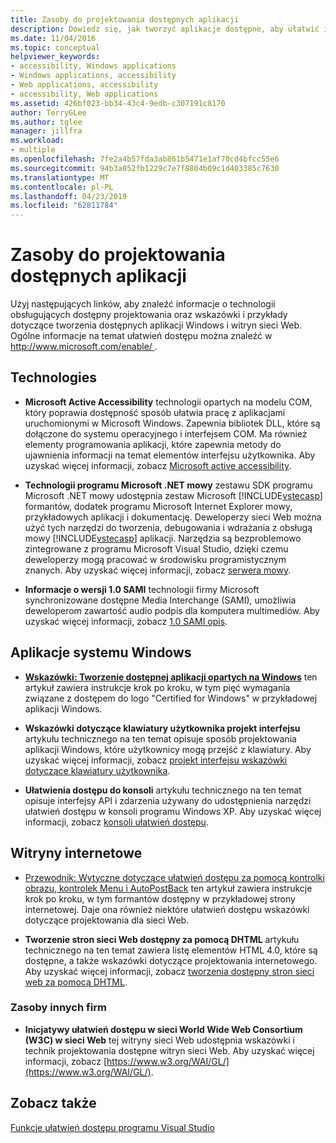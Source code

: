 ```yaml
---
title: Zasoby do projektowania dostępnych aplikacji
description: Dowiedz się, jak tworzyć aplikacje dostępne, aby ułatwić ich dla osób niepełnosprawnych, można użyć.
ms.date: 11/04/2016
ms.topic: conceptual
helpviewer_keywords:
- accessibility, Windows applications
- Windows applications, accessibility
- Web applications, accessibility
- accessibility, Web applications
ms.assetid: 426bf023-bb34-43c4-9edb-c307191c8170
author: TerryGLee
ms.author: tglee
manager: jillfra
ms.workload:
- multiple
ms.openlocfilehash: 7fe2a4b57fda3ab861b5471e1af70cd4bfcc55e6
ms.sourcegitcommit: 94b3a052fb1229c7e7f8804b09c1d403385c7630
ms.translationtype: MT
ms.contentlocale: pl-PL
ms.lasthandoff: 04/23/2019
ms.locfileid: "62811784"
---
```

# <a name="resources-for-designing-accessible-applications"></a>Zasoby do projektowania dostępnych aplikacji

Użyj następujących linków, aby znaleźć informacje o technologii obsługujących dostępny projektowania oraz wskazówki i przykłady dotyczące tworzenia dostępnych aplikacji Windows i witryn sieci Web. Ogólne informacje na temat ułatwień dostępu można znaleźć w [ http://www.microsoft.com/enable/ ](http://www.microsoft.com/enable/).

## <a name="technologies"></a>Technologies

* **Microsoft Active Accessibility** technologii opartych na modelu COM, który poprawia dostępność sposób ułatwia pracę z aplikacjami uruchomionymi w Microsoft Windows. Zapewnia bibliotek DLL, które są dołączone do systemu operacyjnego i interfejsem COM. Ma również elementy programowania aplikacji, które zapewnia metody do ujawnienia informacji na temat elementów interfejsu użytkownika. Aby uzyskać więcej informacji, zobacz [Microsoft active accessibility](/windows/desktop/WinAuto/microsoft-active-accessibility).

* **Technologii programu Microsoft .NET mowy** zestawu SDK programu Microsoft .NET mowy udostępnia zestaw Microsoft [!INCLUDE[vstecasp](../../code-quality/includes/vstecasp_md.md)] formantów, dodatek programu Microsoft Internet Explorer mowy, przykładowych aplikacji i dokumentację. Deweloperzy sieci Web można użyć tych narzędzi do tworzenia, debugowania i wdrażania z obsługą mowy [!INCLUDE[vstecasp](../../code-quality/includes/vstecasp_md.md)] aplikacji. Narzędzia są bezproblemowo zintegrowane z programu Microsoft Visual Studio, dzięki czemu deweloperzy mogą pracować w środowisku programistycznym znanych. Aby uzyskać więcej informacji, zobacz [serwera mowy](/previous-versions/office/developer/speech-technologies/ms950383\(v\=msdn.10\)).

* **Informacje o wersji 1.0 SAMI** technologii firmy Microsoft synchronizowane dostępne Media Interchange (SAMI), umożliwia deweloperom zawartość audio podpis dla komputera multimediów. Aby uzyskać więcej informacji, zobacz [1.0 SAMI opis](/previous-versions/windows/desktop/dnacc/understanding-sami-1.0).

## <a name="windows-applications"></a>Aplikacje systemu Windows

* **[Wskazówki: Tworzenie dostępnej aplikacji opartych na Windows](/dotnet/framework/winforms/advanced/walkthrough-creating-an-accessible-windows-based-application)**  ten artykuł zawiera instrukcje krok po kroku, w tym pięć wymagania związane z dostępem do logo "Certified for Windows" w przykładowej aplikacji Windows.

* **Wskazówki dotyczące klawiatury użytkownika projekt interfejsu** artykułu technicznego na ten temat opisuje sposób projektowania aplikacji Windows, które użytkownicy mogą przejść z klawiatury. Aby uzyskać więcej informacji, zobacz [projekt interfejsu wskazówki dotyczące klawiatury użytkownika](/previous-versions/windows/desktop/dnacc/guidelines-for-keyboard-user-interface-design).

* **Ułatwienia dostępu do konsoli** artykułu technicznego na ten temat opisuje interfejsy API i zdarzenia używany do udostępnienia narzędzi ułatwień dostępu w konsoli programu Windows XP. Aby uzyskać więcej informacji, zobacz [konsoli ułatwień dostępu](/previous-versions/windows/desktop/dnacc/console-accessibility).

## <a name="websites"></a>Witryny internetowe

- [Przewodnik: Wytyczne dotyczące ułatwień dostępu za pomocą kontrolki obrazu, kontrolek Menu i AutoPostBack](https://msdn.microsoft.com/Library/ff7b5021-48b3-46bf-921f-9fe1e0e32202) ten artykuł zawiera instrukcje krok po kroku, w tym formantów dostępny w przykładowej strony internetowej. Daje ona również niektóre ułatwień dostępu wskazówki dotyczące projektowania dla sieci Web.

- **Tworzenie stron sieci Web dostępny za pomocą DHTML** artykułu technicznego na ten temat zawiera listę elementów HTML 4.0, które są dostępne, a także wskazówki dotyczące projektowania internetowego. Aby uzyskać więcej informacji, zobacz [tworzenia dostępny stron sieci web za pomocą DHTML](https://msdn.microsoft.com/library/ms528445.aspx).

### <a name="third-party-resources"></a>Zasoby innych firm

- **Inicjatywy ułatwień dostępu w sieci World Wide Web Consortium (W3C) w sieci Web** tej witryny sieci Web udostępnia wskazówki i technik projektowania dostępne witryn sieci Web. Aby uzyskać więcej informacji, zobacz [https://www.w3.org/WAI/GL/](https://www.w3.org/WAI/GL/).

## <a name="see-also"></a>Zobacz także

[Funkcje ułatwień dostępu programu Visual Studio](../../ide/reference/accessibility-features-of-visual-studio.md)
